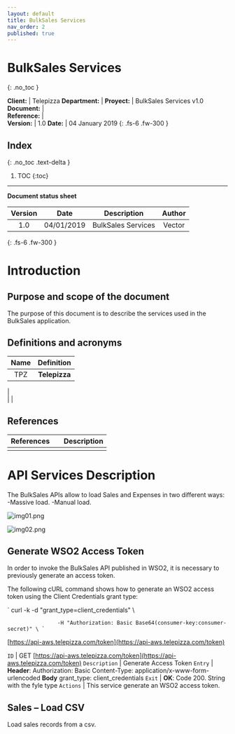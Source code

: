 ```yaml
---
layout: default
title: BulkSales Services
nav_order: 2
published: true
---
```


# BulkSales Services
{: .no_toc }


**Client:** | Telepizza
**Department:** | 
**Proyect:** | BulkSales Services v1.0
**Document:** |   
**Reference:** |   
**Version:** | 1.0
**Date:** | 04 January 2019
{: .fs-6 .fw-300 }

## Index
{: .no_toc .text-delta }

1. TOC
{:toc}

---

**Document status sheet**

Version | Date | Description | Author
:--: | :--: | :--: | :--: 
1.0 | 04/01/2019 | BulkSales Services | Vector
{: .fs-6 .fw-300 }


# Introduction

## Purpose and scope of the document 

The purpose of this document is to describe the services used in the BulkSales application.

## Definitions and acronyms

Name | Definition
:--: | :--:
TPZ     | **Telepizza**           
   |   
   |
   |

## References

References |   | Description
:--: | :--: | :--:
   |   |   
   
# API Services Description

The BulkSales APIs allow to load Sales and Expenses in two different ways: 
-Massive load. 
-Manual load. 

![img01.png]({{site.baseurl}}/docs/img01.png)

![img02.png]({{site.baseurl}}/docs/img02.png)

##  Generate WSO2 Access Token 

In order to invoke the BulkSales API published in WSO2, it is necessary to previously generate an access token.

The following cURL command shows how to generate an WSO2 access token using the Client Credentials grant type: 

` curl -k -d "grant_type=client_credentials" \      

					-H "Authorization: Basic Base64(consumer-key:consumer-secret)" \ `

[https://api-aws.telepizza.com/token](https://api-aws.telepizza.com/token)

`` ID `` | GET  [https://api-aws.telepizza.com/token](https://api-aws.telepizza.com/token)
`` Description `` | Generate Access Token
`` Entry `` | **Header**:  Authorization: Basic <token>  Content-Type: application/x-www-form-urlencoded  **Body**  grant_type: client_credentials
`` Exit `` | **OK**: Code 200.  String with the fyle type
`` Actions `` | This service generate an WSO2 access token. 

## Sales – Load CSV 

Load sales records from a csv. 
















